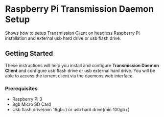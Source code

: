 # Raspberry Pi Transmission Daemon Setup

Shows how to setup Transmission Client on headless Raspberry Pi installation and external usb hard drive or usb flash drive.

## Getting Started

These instructions will help you install and configure **Transmission Daemon Client** and configure usb flash drive or usb external hard drive. You will be able to access the torrent client via the daemons web interface.

### Prerequisites

* Raspberry Pi 3
* 8gb Micro SD Card
* Usb flash drive(min 16gb+) or usb hard drive(min 100gb+)
